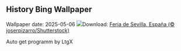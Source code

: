 ## History Bing Wallpaper
Wallpaper date: 2025-05-06
![](https://www.bing.com/th?id=OHR.SevillaFairMay_ES-ES5278862844_UHD.jpg&w=1000)Download: [Feria de Sevilla, España (© joserpizarro/Shutterstock)](https://www.bing.com/th?id=OHR.SevillaFairMay_ES-ES5278862844_UHD.jpg)

Auto get programm by LtgX
